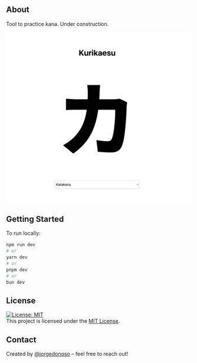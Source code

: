 ## About

Tool to practice kana. Under construction.

![Idea](./public/demo.png)

## Getting Started

To run locally:

```bash
npm run dev
# or
yarn dev
# or
pnpm dev
# or
bun dev
```

## License

[![License: MIT](https://img.shields.io/badge/License-MIT-blue.svg?style=flat-square)](https://opensource.org/licenses/MIT)  
This project is licensed under the [MIT License](https://opensource.org/licenses/MIT).

## Contact

Created by [@jorgedonoso](https://github.com/jorgedonoso) – feel free to reach out!
